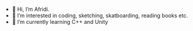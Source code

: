 - 👋 Hi, I’m Afridi.
- 👀 I’m interested in coding, sketching, skatboarding, reading books etc.
- 🌱 I’m currently learning C++ and Unity

<!---
afridixD/afridixD is a ✨ special ✨ repository because its `README.md` (this file) appears on your GitHub profile.
You can click the Preview link to take a look at your changes.
--->
